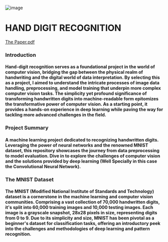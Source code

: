 ![image](https://github.com/himanshu9178/Hand_Digit_Recognition_using_CNN/assets/118620631/26c65e5d-0f03-4af9-ab4f-b60caa273d6f)

# HAND DIGIT RECOGNITION
 [The Paper.pdf](https://github.com/himanshu9178/Hand_Digit_Recognition_using_CNN/files/12322628/The.Paper.pdf)

### Introduction
#### Hand-digit recognition serves as a foundational project in the world of computer vision, bridging the gap between the physical realm of handwriting and the digital world of data interpretation. By selecting this as a project, I aimed to understand the intricate processes of image data handling, preprocessing, and model training that underpin more complex computer vision tasks. The simplicity yet profound significance of transforming handwritten digits into machine-readable form epitomizes the transformative power of computer vision. As a starting point, it provides a hands-on experience in deep learning while paving the way for tackling more advanced challenges in the field.
### Project Summary
#### A machine learning project dedicated to recognizing handwritten digits. Leveraging the power of neural networks and the renowned MNIST dataset, this repository showcases the journey from data preprocessing to model evaluation. Dive in to explore the challenges of computer vision and the solutions provided by deep learning (Well Specially in this case the Convolutional Neural Network).
### The MNIST Dataset
#### The MNIST (Modified National Institute of Standards and Technology) dataset is a cornerstone in the machine learning and computer vision communities. Comprising a vast collection of 70,000 handwritten digits, it's split into 60,000 training images and 10,000 testing images. Each image is a grayscale snapshot, 28x28 pixels in size, representing digits from 0 to 9. Due to its simplicity and size, MNIST has been pivotal as a beginner's dataset for classification tasks, offering an introductory peek into the challenges and methodologies of deep learning and pattern recognition.


